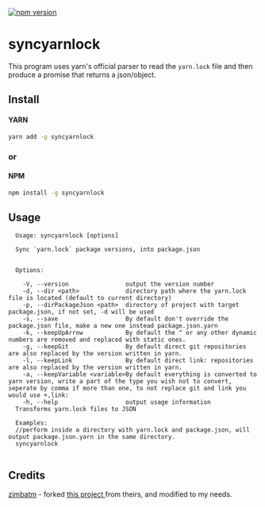 [![npm version](https://badge.fury.io/js/syncyarnlock.svg)](https://www.npmjs.com/package/syncyarnlock)


# syncyarnlock

This program uses yarn's official parser to read the `yarn.lock` file and then
produce a promise that returns a json/object.

## Install
#### YARN
```bash
yarn add -g syncyarnlock
```
### or     
#### NPM
```bash
npm install -g syncyarnlock
```


## Usage

```
  Usage: syncyarnlock [options]

  Sync `yarn.lock` package versions, into package.json


  Options:

    -V, --version                output the version number
    -d, --dir <path>             directory path where the yarn.lock file is located (default to current directory)
    -p, --dirPackageJson <path>  directory of project with target package.json, if not set, -d will be used
    -s, --save                   By default don't override the package.json file, make a new one instead package.json.yarn
    -k, --keepUpArrow            By default the ^ or any other dynamic numbers are removed and replaced with static ones.
    -g, --keepGit                By default direct git repositories are also replaced by the version written in yarn.
    -l, --keepLink               By default direct link: repositories are also replaced by the version written in yarn.
    -a, --keepVariable <variable>By default everything is converted to yarn version, write a part of the type you wish not to convert, seperate by comma if more than one, to not replace git and link you would use +,link:
    -h, --help                   output usage information
  Transforms yarn.lock files to JSON
  
  Examples:
  //perform inside a directory with yarn.lock and package.json, will output package.json.yarn in the same directory.
  syncyarnlock   
  

```

## Credits
[zimbatm](https://github.com/zimbatm) - forked [this project ](https://github.com/numtide/yarnlock2json) from theirs, and modified to my needs.